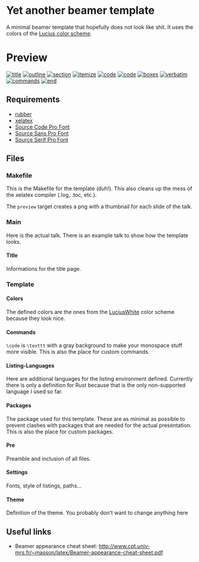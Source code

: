 # Yet another beamer template
A minimal beamer template that hopefully does not look like shit. It uses the
colors of the [Lucius color scheme](https://github.com/jonathanfilip/lucius).

# Preview
[![title][title-thumb]][title]
[![outline][outline-thumb]][outline]
[![section][section-thumb]][section]
[![itemize][itemize-thumb]][itemize]
[![code][code1-thumb]][code1]
[![code][code2-thumb]][code2]
[![boxes][boxes-thumb]][boxes]
[![verbatim][verbatim-thumb]][verbatim]
[![commands][commands-thumb]][commands]
[![end][end-thumb]][end]

## Requirements
- [rubber](https://github.com/petrhosek/rubber)
- [xelatex](http://xetex.sourceforge.net/)
- [Source Code Pro Font](https://github.com/adobe-fonts/source-code-pro)
- [Source Sans Pro Font](https://github.com/adobe-fonts/source-sans-pro)
- [Source Serif Pro Font](https://github.com/adobe-fonts/source-serif-pro)

## Files

### Makefile
This is the Makefile for the template (duh!). This also cleans up the mess of
the xelatex compiler (.log, .toc, etc.).

The `preview` target creates a png with a thumbnail for each slide of the talk.

### Main
Here is the actual talk. There is an example talk to show how the template
looks.

#### Title
Informations for the title page.

### Template

#### Colors
The defined colors are the ones from the
[LuciusWhite](https://github.com/jonathanfilip/lucius) color scheme because they
look nice.

#### Commands
`\code` is `\texttt` with a gray background to make your monospace stuff more
visible.
This is also the place for custom commands.

#### Listing-Languages
Here are additional languages for the listing environment defined. Currently
there is only a definition for Rust because that is the only non-supported
language I used so far.

#### Packages
The package used for this template. These are as minimal as possible to prevent
clashes with packages that are needed for the actual presentation. This is also
the place for custom packages.

#### Pre
Preamble and inclusion of all files.

#### Settings
Fonts, style of listings, paths...

#### Theme
Definition of the theme. You probably don't want to change anything here

## Useful links
- Beamer appearance cheat sheet:
  <http://www.cpt.univ-mrs.fr/~masson/latex/Beamer-appearance-cheat-sheet.pdf>

[title-thumb]: https://user-images.githubusercontent.com/831282/26878652-7ac9103e-4b8e-11e7-9ea2-e1009fc25d39.png
[outline-thumb]: https://user-images.githubusercontent.com/831282/26878654-7acb01a0-4b8e-11e7-9996-2413284dc0b7.png
[section-thumb]: https://user-images.githubusercontent.com/831282/26878657-7adba212-4b8e-11e7-8ee4-49190489de30.png
[itemize-thumb]: https://user-images.githubusercontent.com/831282/26878656-7adb6522-4b8e-11e7-9cdb-2fb8dad7e53a.png
[code1-thumb]: https://user-images.githubusercontent.com/831282/26878660-7ae536b0-4b8e-11e7-81ab-f64fb0c87def.png
[code2-thumb]: https://user-images.githubusercontent.com/831282/26878659-7ae2473e-4b8e-11e7-977c-056fa8317958.png
[boxes-thumb]: https://user-images.githubusercontent.com/831282/26878658-7ae1d196-4b8e-11e7-8744-8c2acb968a9f.png
[verbatim-thumb]: https://user-images.githubusercontent.com/831282/26878661-7ae84058-4b8e-11e7-950d-0aee99971a8c.png
[commands-thumb]: https://user-images.githubusercontent.com/831282/26878662-7af24ca6-4b8e-11e7-9cee-f198062185cb.png
[end-thumb]: https://user-images.githubusercontent.com/831282/26878663-7af810d2-4b8e-11e7-9cea-695f8efc6262.png

[title]: https://user-images.githubusercontent.com/831282/26878645-7aac26d6-4b8e-11e7-8991-0f020a0d746b.png
[outline]: https://user-images.githubusercontent.com/831282/26878646-7aae1ee6-4b8e-11e7-809f-c6058fdf634d.png
[section]: https://user-images.githubusercontent.com/831282/26878644-7aaab71a-4b8e-11e7-828a-9298e8f37f92.png
[itemize]: https://user-images.githubusercontent.com/831282/26878648-7ab19346-4b8e-11e7-9eb6-6c7ab5fcbacd.png
[code1]: https://user-images.githubusercontent.com/831282/26878647-7aaf755c-4b8e-11e7-9119-706e17b7e608.png
[code2]: https://user-images.githubusercontent.com/831282/26878649-7ab3aa28-4b8e-11e7-92d0-ac4c55da3532.png
[boxes]: https://user-images.githubusercontent.com/831282/26878651-7ac2684c-4b8e-11e7-8f7b-5a1bc7df874f.png
[verbatim]: https://user-images.githubusercontent.com/831282/26878650-7ac25f00-4b8e-11e7-879e-81eb302e08f3.png
[commands]: https://user-images.githubusercontent.com/831282/26878655-7acb2c7a-4b8e-11e7-8477-d8b9e905dc1e.png
[end]: https://user-images.githubusercontent.com/831282/26878653-7aca3054-4b8e-11e7-9e84-7ad3285f9b4f.png

